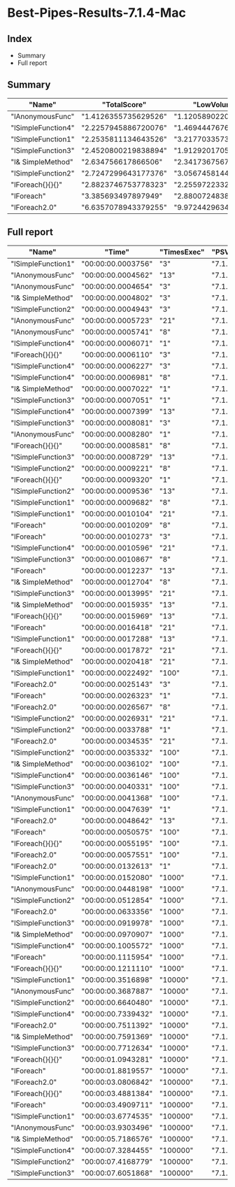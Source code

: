 # Best-Pipes-Results-7.1.4-Mac
## Index
- Summary
- Full report
## Summary
|"Name"|"TotalScore"|"LowVolume"|"HighVolume"|
|---|---|---|---|
|"lAnonymousFunc"|"1.4126355735629526"|"1.1205890220954768"|"1.7776937628972977"|
|"lSimpleFunction4"|"2.2257945886720076"|"1.4694447676259297"|"3.1712318649796045"|
|"lSimpleFunction1"|"2.2535811134643526"|"3.2177033573913447"|"1.0484283085556125"|
|"lSimpleFunction3"|"2.4520800219838894"|"1.9129201705883196"|"3.1260298362283514"|
|"l& SimpleMethod"|"2.634756617866506"|"2.3417367567655365"|"3.0010314442427184"|
|"lSimpleFunction2"|"2.7247299643177376"|"3.0567458144712676"|"2.3097101516258265"|
|"lForeach{}{}{}"|"2.8823746753778323"|"2.255972233232265"|"3.665377728059791"|
|"lForeach"|"3.385693497897949"|"2.880072483858816"|"4.017719765446866"|
|"lForeach2.0"|"6.6357078943379255"|"9.972442963478905"|"2.4647890579117018"|
## Full report
|"Name"|"Time"|"TimesExec"|"PSVersion"|"OS"|"CLR"|"WorkSet"|"Max"|"Min"|"Total"|"Assert"|"Score"|
|---|---|---|---|---|---|---|---|---|---|---|---|
|"lSimpleFunction1"|"00:00:00.0003756"|"3"|"7.1.4"|"Mac"|"CoreCLR"|"0"|"00:00:00.0004322"|"00:00:00.0003434"|"00:00:00.0026295"|"True"|"1"|
|"lAnonymousFunc"|"00:00:00.0004562"|"13"|"7.1.4"|"Mac"|"CoreCLR"|"0"|"00:00:00.0004994"|"00:00:00.0003856"|"00:00:00.0031934"|"True"|"1"|
|"lAnonymousFunc"|"00:00:00.0004654"|"3"|"7.1.4"|"Mac"|"CoreCLR"|"0"|"00:00:00.0008733"|"00:00:00.0003048"|"00:00:00.0032581"|"True"|"1.239084132055378"|
|"l& SimpleMethod"|"00:00:00.0004802"|"3"|"7.1.4"|"Mac"|"CoreCLR"|"0"|"00:00:00.0005313"|"00:00:00.0004393"|"00:00:00.0033616"|"True"|"1.2784877529286476"|
|"lSimpleFunction2"|"00:00:00.0004943"|"3"|"7.1.4"|"Mac"|"CoreCLR"|"0"|"00:00:00.0006794"|"00:00:00.0004265"|"00:00:00.0034600"|"True"|"1.316027689030884"|
|"lAnonymousFunc"|"00:00:00.0005723"|"21"|"7.1.4"|"Mac"|"CoreCLR"|"49152"|"00:00:00.0006615"|"00:00:00.0005102"|"00:00:00.0040060"|"True"|"1"|
|"lAnonymousFunc"|"00:00:00.0005741"|"8"|"7.1.4"|"Mac"|"CoreCLR"|"4096"|"00:00:00.0014249"|"00:00:00.0003731"|"00:00:00.0040190"|"True"|"1"|
|"lSimpleFunction4"|"00:00:00.0006071"|"1"|"7.1.4"|"Mac"|"CoreCLR"|"0"|"00:00:00.0018308"|"00:00:00.0003495"|"00:00:00.0042497"|"True"|"1"|
|"lForeach{}{}{}"|"00:00:00.0006110"|"3"|"7.1.4"|"Mac"|"CoreCLR"|"16384"|"00:00:00.0007469"|"00:00:00.0005332"|"00:00:00.0042770"|"True"|"1.626730564430245"|
|"lSimpleFunction4"|"00:00:00.0006227"|"3"|"7.1.4"|"Mac"|"CoreCLR"|"0"|"00:00:00.0010730"|"00:00:00.0004157"|"00:00:00.0043591"|"True"|"1.6578807241746538"|
|"lSimpleFunction4"|"00:00:00.0006981"|"8"|"7.1.4"|"Mac"|"CoreCLR"|"4096"|"00:00:00.0011028"|"00:00:00.0005698"|"00:00:00.0048866"|"True"|"1.2159902456018115"|
|"l& SimpleMethod"|"00:00:00.0007022"|"1"|"7.1.4"|"Mac"|"CoreCLR"|"57344"|"00:00:00.0023412"|"00:00:00.0003794"|"00:00:00.0049154"|"True"|"1.1566463515071652"|
|"lSimpleFunction3"|"00:00:00.0007051"|"1"|"7.1.4"|"Mac"|"CoreCLR"|"1372160"|"00:00:00.0020272"|"00:00:00.0004242"|"00:00:00.0049354"|"True"|"1.1614231592818316"|
|"lSimpleFunction4"|"00:00:00.0007399"|"13"|"7.1.4"|"Mac"|"CoreCLR"|"0"|"00:00:00.0011139"|"00:00:00.0005909"|"00:00:00.0051792"|"True"|"1.6218763700131522"|
|"lSimpleFunction3"|"00:00:00.0008081"|"3"|"7.1.4"|"Mac"|"CoreCLR"|"0"|"00:00:00.0014232"|"00:00:00.0003028"|"00:00:00.0056564"|"True"|"2.1514909478168263"|
|"lAnonymousFunc"|"00:00:00.0008280"|"1"|"7.1.4"|"Mac"|"CoreCLR"|"0"|"00:00:00.0039324"|"00:00:00.0002789"|"00:00:00.0057961"|"True"|"1.3638609784220062"|
|"lForeach{}{}{}"|"00:00:00.0008581"|"8"|"7.1.4"|"Mac"|"CoreCLR"|"4096"|"00:00:00.0012074"|"00:00:00.0006526"|"00:00:00.0060064"|"True"|"1.4946873367009232"|
|"lSimpleFunction3"|"00:00:00.0008729"|"13"|"7.1.4"|"Mac"|"CoreCLR"|"0"|"00:00:00.0020311"|"00:00:00.0005771"|"00:00:00.0061106"|"True"|"1.9134151687856202"|
|"lSimpleFunction2"|"00:00:00.0009221"|"8"|"7.1.4"|"Mac"|"CoreCLR"|"4096"|"00:00:00.0012766"|"00:00:00.0006382"|"00:00:00.0064548"|"True"|"1.6061661731405679"|
|"lForeach{}{}{}"|"00:00:00.0009320"|"1"|"7.1.4"|"Mac"|"CoreCLR"|"4096"|"00:00:00.0032358"|"00:00:00.0004372"|"00:00:00.0065241"|"True"|"1.5351671882721134"|
|"lSimpleFunction2"|"00:00:00.0009536"|"13"|"7.1.4"|"Mac"|"CoreCLR"|"0"|"00:00:00.0029052"|"00:00:00.0005622"|"00:00:00.0066751"|"True"|"2.090311266988163"|
|"lSimpleFunction1"|"00:00:00.0009682"|"8"|"7.1.4"|"Mac"|"CoreCLR"|"581632"|"00:00:00.0045164"|"00:00:00.0003408"|"00:00:00.0067772"|"True"|"1.6864657725134995"|
|"lSimpleFunction1"|"00:00:00.0010104"|"21"|"7.1.4"|"Mac"|"CoreCLR"|"0"|"00:00:00.0024506"|"00:00:00.0005369"|"00:00:00.0070725"|"True"|"1.7655076009086144"|
|"lForeach"|"00:00:00.0010209"|"8"|"7.1.4"|"Mac"|"CoreCLR"|"4096"|"00:00:00.0031875"|"00:00:00.0005474"|"00:00:00.0071460"|"True"|"1.7782616268942693"|
|"lForeach"|"00:00:00.0010273"|"3"|"7.1.4"|"Mac"|"CoreCLR"|"16384"|"00:00:00.0022465"|"00:00:00.0005822"|"00:00:00.0071912"|"True"|"2.735090521831736"|
|"lSimpleFunction4"|"00:00:00.0010596"|"21"|"7.1.4"|"Mac"|"CoreCLR"|"16384"|"00:00:00.0019235"|"00:00:00.0008734"|"00:00:00.0074169"|"True"|"1.8514764983400314"|
|"lSimpleFunction3"|"00:00:00.0010867"|"8"|"7.1.4"|"Mac"|"CoreCLR"|"0"|"00:00:00.0020450"|"00:00:00.0006158"|"00:00:00.0076066"|"True"|"1.8928758056087789"|
|"lForeach"|"00:00:00.0012237"|"13"|"7.1.4"|"Mac"|"CoreCLR"|"0"|"00:00:00.0037844"|"00:00:00.0007678"|"00:00:00.0085658"|"True"|"2.6823761508110477"|
|"l& SimpleMethod"|"00:00:00.0012704"|"8"|"7.1.4"|"Mac"|"CoreCLR"|"0"|"00:00:00.0027274"|"00:00:00.0006196"|"00:00:00.0088926"|"True"|"2.2128549033269467"|
|"lSimpleFunction3"|"00:00:00.0013995"|"21"|"7.1.4"|"Mac"|"CoreCLR"|"40960"|"00:00:00.0044840"|"00:00:00.0007780"|"00:00:00.0097968"|"True"|"2.445395771448541"|
|"l& SimpleMethod"|"00:00:00.0015935"|"13"|"7.1.4"|"Mac"|"CoreCLR"|"24576"|"00:00:00.0060384"|"00:00:00.0006954"|"00:00:00.0111544"|"True"|"3.4929855326611134"|
|"lForeach{}{}{}"|"00:00:00.0015969"|"13"|"7.1.4"|"Mac"|"CoreCLR"|"0"|"00:00:00.0046958"|"00:00:00.0008930"|"00:00:00.0111781"|"True"|"3.5004384042086802"|
|"lForeach"|"00:00:00.0016418"|"21"|"7.1.4"|"Mac"|"CoreCLR"|"16384"|"00:00:00.0047349"|"00:00:00.0009646"|"00:00:00.0114927"|"True"|"2.8687751179451335"|
|"lSimpleFunction1"|"00:00:00.0017288"|"13"|"7.1.4"|"Mac"|"CoreCLR"|"8192"|"00:00:00.0093803"|"00:00:00.0004024"|"00:00:00.0121013"|"True"|"3.7895659798334065"|
|"lForeach{}{}{}"|"00:00:00.0017872"|"21"|"7.1.4"|"Mac"|"CoreCLR"|"24576"|"00:00:00.0049080"|"00:00:00.0011729"|"00:00:00.0125107"|"True"|"3.122837672549362"|
|"l& SimpleMethod"|"00:00:00.0020418"|"21"|"7.1.4"|"Mac"|"CoreCLR"|"32768"|"00:00:00.0063980"|"00:00:00.0008381"|"00:00:00.0142925"|"True"|"3.5677092434038093"|
|"lSimpleFunction1"|"00:00:00.0022492"|"100"|"7.1.4"|"Mac"|"CoreCLR"|"20480"|"00:00:00.0064608"|"00:00:00.0013558"|"00:00:00.0157444"|"True"|"1"|
|"lForeach2.0"|"00:00:00.0025143"|"3"|"7.1.4"|"Mac"|"CoreCLR"|"36864"|"00:00:00.0034425"|"00:00:00.0018055"|"00:00:00.0176004"|"True"|"6.694089456869009"|
|"lForeach"|"00:00:00.0026323"|"1"|"7.1.4"|"Mac"|"CoreCLR"|"24576"|"00:00:00.0110746"|"00:00:00.0004022"|"00:00:00.0184262"|"True"|"4.335859001811893"|
|"lForeach2.0"|"00:00:00.0026567"|"8"|"7.1.4"|"Mac"|"CoreCLR"|"45056"|"00:00:00.0038254"|"00:00:00.0021345"|"00:00:00.0185966"|"True"|"4.627591012018812"|
|"lSimpleFunction2"|"00:00:00.0026931"|"21"|"7.1.4"|"Mac"|"CoreCLR"|"57344"|"00:00:00.0075698"|"00:00:00.0008967"|"00:00:00.0188518"|"True"|"4.705748733181897"|
|"lSimpleFunction2"|"00:00:00.0033788"|"1"|"7.1.4"|"Mac"|"CoreCLR"|"16384"|"00:00:00.0210541"|"00:00:00.0004079"|"00:00:00.0236513"|"True"|"5.565475210014824"|
|"lForeach2.0"|"00:00:00.0034535"|"21"|"7.1.4"|"Mac"|"CoreCLR"|"73728"|"00:00:00.0054397"|"00:00:00.0023902"|"00:00:00.0241744"|"True"|"6.034422505678839"|
|"lSimpleFunction2"|"00:00:00.0035332"|"100"|"7.1.4"|"Mac"|"CoreCLR"|"36864"|"00:00:00.0069951"|"00:00:00.0028150"|"00:00:00.0247324"|"True"|"1.5708696425395696"|
|"l& SimpleMethod"|"00:00:00.0036102"|"100"|"7.1.4"|"Mac"|"CoreCLR"|"12288"|"00:00:00.0047849"|"00:00:00.0031771"|"00:00:00.0252711"|"True"|"1.6051040369909302"|
|"lSimpleFunction4"|"00:00:00.0036146"|"100"|"7.1.4"|"Mac"|"CoreCLR"|"32768"|"00:00:00.0060199"|"00:00:00.0028383"|"00:00:00.0253023"|"True"|"1.6070602881024365"|
|"lSimpleFunction3"|"00:00:00.0040331"|"100"|"7.1.4"|"Mac"|"CoreCLR"|"28672"|"00:00:00.0097328"|"00:00:00.0027369"|"00:00:00.0282315"|"True"|"1.7931264449582074"|
|"lAnonymousFunc"|"00:00:00.0041368"|"100"|"7.1.4"|"Mac"|"CoreCLR"|"40960"|"00:00:00.0113137"|"00:00:00.0014624"|"00:00:00.0289575"|"True"|"1.8392317268362084"|
|"lSimpleFunction1"|"00:00:00.0047639"|"1"|"7.1.4"|"Mac"|"CoreCLR"|"524288"|"00:00:00.0309756"|"00:00:00.0002972"|"00:00:00.0333470"|"True"|"7.846977433701203"|
|"lForeach2.0"|"00:00:00.0048642"|"13"|"7.1.4"|"Mac"|"CoreCLR"|"5386240"|"00:00:00.0144961"|"00:00:00.0023634"|"00:00:00.0340494"|"True"|"10.66242875931609"|
|"lForeach"|"00:00:00.0050575"|"100"|"7.1.4"|"Mac"|"CoreCLR"|"61440"|"00:00:00.0076240"|"00:00:00.0037971"|"00:00:00.0354025"|"True"|"2.2485772719189043"|
|"lForeach{}{}{}"|"00:00:00.0055195"|"100"|"7.1.4"|"Mac"|"CoreCLR"|"86016"|"00:00:00.0107145"|"00:00:00.0037157"|"00:00:00.0386368"|"True"|"2.4539836386270673"|
|"lForeach2.0"|"00:00:00.0057551"|"100"|"7.1.4"|"Mac"|"CoreCLR"|"73728"|"00:00:00.0073931"|"00:00:00.0042748"|"00:00:00.0402860"|"True"|"2.5587319935977235"|
|"lForeach2.0"|"00:00:00.0132613"|"1"|"7.1.4"|"Mac"|"CoreCLR"|"102400"|"00:00:00.0684940"|"00:00:00.0021430"|"00:00:00.0928291"|"True"|"21.843683083511777"|
|"lSimpleFunction1"|"00:00:00.0152080"|"1000"|"7.1.4"|"Mac"|"CoreCLR"|"2560000"|"00:00:00.0188813"|"00:00:00.0105837"|"00:00:00.1064563"|"True"|"1"|
|"lAnonymousFunc"|"00:00:00.0448198"|"1000"|"7.1.4"|"Mac"|"CoreCLR"|"4096"|"00:00:00.0781181"|"00:00:00.0306617"|"00:00:00.3137388"|"True"|"2.9471199368753287"|
|"lSimpleFunction2"|"00:00:00.0512854"|"1000"|"7.1.4"|"Mac"|"CoreCLR"|"913408"|"00:00:00.1477786"|"00:00:00.0225291"|"00:00:00.3589980"|"True"|"3.372264597580221"|
|"lForeach2.0"|"00:00:00.0633356"|"1000"|"7.1.4"|"Mac"|"CoreCLR"|"-20480"|"00:00:00.0766094"|"00:00:00.0485536"|"00:00:00.4433494"|"True"|"4.16462388216728"|
|"lSimpleFunction3"|"00:00:00.0919978"|"1000"|"7.1.4"|"Mac"|"CoreCLR"|"20480"|"00:00:00.1224022"|"00:00:00.0557811"|"00:00:00.6439847"|"True"|"6.049302998421883"|
|"l& SimpleMethod"|"00:00:00.0970907"|"1000"|"7.1.4"|"Mac"|"CoreCLR"|"-3915776"|"00:00:00.1291435"|"00:00:00.0734891"|"00:00:00.6796349"|"True"|"6.384185954760652"|
|"lSimpleFunction4"|"00:00:00.1005572"|"1000"|"7.1.4"|"Mac"|"CoreCLR"|"0"|"00:00:00.1177147"|"00:00:00.0786146"|"00:00:00.7039004"|"True"|"6.612125197264597"|
|"lForeach"|"00:00:00.1115954"|"1000"|"7.1.4"|"Mac"|"CoreCLR"|"-4096"|"00:00:00.1908937"|"00:00:00.0849441"|"00:00:00.7811679"|"True"|"7.337940557601263"|
|"lForeach{}{}{}"|"00:00:00.1211110"|"1000"|"7.1.4"|"Mac"|"CoreCLR"|"-1634304"|"00:00:00.2326253"|"00:00:00.0802528"|"00:00:00.8477773"|"True"|"7.9636375591793795"|
|"lSimpleFunction1"|"00:00:00.3516898"|"10000"|"7.1.4"|"Mac"|"CoreCLR"|"12525568"|"00:00:00.4369417"|"00:00:00.2937008"|"00:00:02.4618286"|"True"|"1"|
|"lAnonymousFunc"|"00:00:00.3687887"|"10000"|"7.1.4"|"Mac"|"CoreCLR"|"-1130496"|"00:00:00.4056775"|"00:00:00.3473431"|"00:00:02.5815211"|"True"|"1.048619266182869"|
|"lSimpleFunction2"|"00:00:00.6640480"|"10000"|"7.1.4"|"Mac"|"CoreCLR"|"7720960"|"00:00:00.7022122"|"00:00:00.6190815"|"00:00:04.6483359"|"True"|"1.8881639444760696"|
|"lSimpleFunction4"|"00:00:00.7339432"|"10000"|"7.1.4"|"Mac"|"CoreCLR"|"-6197248"|"00:00:00.7715892"|"00:00:00.6981448"|"00:00:05.1376023"|"True"|"2.0869049941169746"|
|"lForeach2.0"|"00:00:00.7511392"|"10000"|"7.1.4"|"Mac"|"CoreCLR"|"-1859584"|"00:00:00.9512634"|"00:00:00.5842069"|"00:00:05.2579747"|"True"|"2.135800355881803"|
|"l& SimpleMethod"|"00:00:00.7591369"|"10000"|"7.1.4"|"Mac"|"CoreCLR"|"-3362816"|"00:00:00.8002795"|"00:00:00.7151003"|"00:00:05.3139580"|"True"|"2.158541134829614"|
|"lSimpleFunction3"|"00:00:00.7712634"|"10000"|"7.1.4"|"Mac"|"CoreCLR"|"-290816"|"00:00:01.2220305"|"00:00:00.6732499"|"00:00:05.3988441"|"True"|"2.1930218050111208"|
|"lForeach{}{}{}"|"00:00:01.0943281"|"10000"|"7.1.4"|"Mac"|"CoreCLR"|"-5480448"|"00:00:01.3625806"|"00:00:00.9095522"|"00:00:07.6602966"|"True"|"3.1116287705813477"|
|"lForeach"|"00:00:01.8819557"|"10000"|"7.1.4"|"Mac"|"CoreCLR"|"-1282048"|"00:00:02.9371169"|"00:00:01.3274850"|"00:00:13.1736897"|"True"|"5.351180784884861"|
|"lForeach2.0"|"00:00:03.0806842"|"100000"|"7.1.4"|"Mac"|"CoreCLR"|"20496384"|"00:00:04.8134955"|"00:00:02.2409357"|"00:00:21.5647896"|"True"|"1"|
|"lForeach{}{}{}"|"00:00:03.4881384"|"100000"|"7.1.4"|"Mac"|"CoreCLR"|"29499392"|"00:00:03.7893964"|"00:00:03.2854859"|"00:00:24.4169688"|"True"|"1.132260943851369"|
|"lForeach"|"00:00:03.4909711"|"100000"|"7.1.4"|"Mac"|"CoreCLR"|"11812864"|"00:00:03.6189789"|"00:00:03.3997154"|"00:00:24.4367980"|"True"|"1.1331804473824354"|
|"lSimpleFunction1"|"00:00:03.6774535"|"100000"|"7.1.4"|"Mac"|"CoreCLR"|"61825024"|"00:00:04.9886310"|"00:00:03.0038225"|"00:00:25.7421742"|"True"|"1.1937132342224497"|
|"lAnonymousFunc"|"00:00:03.9303496"|"100000"|"7.1.4"|"Mac"|"CoreCLR"|"-126939136"|"00:00:04.7237567"|"00:00:03.5197873"|"00:00:27.5124471"|"True"|"1.2758041216947846"|
|"l& SimpleMethod"|"00:00:05.7186576"|"100000"|"7.1.4"|"Mac"|"CoreCLR"|"41381888"|"00:00:05.9821318"|"00:00:05.4138826"|"00:00:40.0306032"|"True"|"1.8562946503896764"|
|"lSimpleFunction4"|"00:00:07.3284455"|"100000"|"7.1.4"|"Mac"|"CoreCLR"|"-174637056"|"00:00:08.3677620"|"00:00:06.4121684"|"00:00:51.2991187"|"True"|"2.378836980434411"|
|"lSimpleFunction2"|"00:00:07.4168779"|"100000"|"7.1.4"|"Mac"|"CoreCLR"|"-164802560"|"00:00:08.2758872"|"00:00:06.8328804"|"00:00:51.9181453"|"True"|"2.4075424219074453"|
|"lSimpleFunction3"|"00:00:07.6051868"|"100000"|"7.1.4"|"Mac"|"CoreCLR"|"-190087168"|"00:00:09.5947433"|"00:00:06.0509922"|"00:00:53.2363074"|"True"|"2.4686680965221948"|

